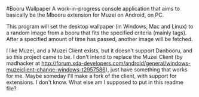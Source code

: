 #Booru Wallpaper
A work-in-progress console application that aims to basically be the 
Mbooru extension for Muzei on Android, on PC.

This program will set the desktop wallpaper (in Windows, Mac and Linux) 
to a random image from a booru that fits the specified criteria (mainly
tags). After a specified amount of time has passed, another image will
be fetched.

I like Muzei, and a Muzei Client exists, but it doesn't support 
Danbooru, and so this project came to be. I don't intend to replace the
Muzei Client (by madhacker at http://forum.xda-developers.com/android/general/windows-muzeiclient-change-windows-t2957586), just have something
that works for me. Maybe someday I'll make a fork of the client, with 
support for extensions. I don't know. What else am I supposed to put in 
this readme file?
